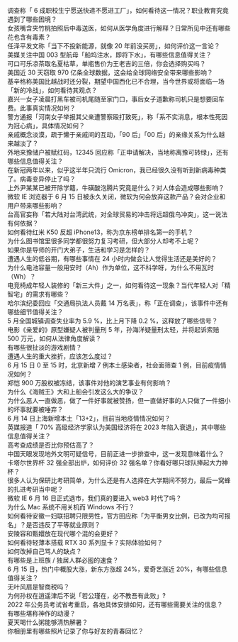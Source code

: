 调查称「 6 成职校生宁愿送快递不愿进工厂」，如何看待这一情况？职业教育究竟遇到了哪些困境？  
女孩嘴含夹竹桃拍照后中毒送医，如何从医学角度进行解释？日常所见中还有哪些花也含有毒素？  
任泽平发文称「当下不投新能源，就像 20 年前没买房」，如何评价这一言论？  
美媒关注中国 003 型航母「船坞注水，即将下水」，有哪些信息值得关注？  
可口可乐凉茶取名夏枯草，单瓶售价为王老吉的三倍，你会选择购买吗？  
美国近 30 天窃取 970 亿条全球数据，这会给全球网络安全带来哪些影响？  
基辛格称美国比越战时还分裂，期望中国西化已不合理，当今世界或将面临一场「新的冷战」，如何看待其观点？  
嘉兴一女子凌晨打黑车被司机尾随至家门口，事后女子道歉称司机只是想要回车费。此事真实情况如何？  
警方通报「河南女子举报其父亲遭警察殴打致死」，称「系不实消息，根本性死因为冠心病」，具体情况如何？  
亲戚概念淡漠，疏于懒于亲戚间的互动，「90 后」「00 后」的亲缘关系为什么越来越淡了？  
外地来豫储户被赋红码，12345 回应称「正申请解决，当地称离豫可转绿」，还有哪些信息值得关注？  
在新冠两年以来，似乎这半年只流行 Omicron，我已经很久没有听到新病毒种类了。病毒变异停止了吗？  
上外尹某某已被开除学籍，牛磺酸泡腾片究竟是什么？对人体会造成哪些影响？  
微软 IE 浏览器于 6 月 15 日被永久关闭，微软为何会放弃这款产品？会对企业和用户带来哪些影响？  
台高官妄称「若大陆对台湾武统，对全球贸易的冲击将远超俄乌冲突」，这一说法有何依据？  
如何看待红米 K50 反超 iPhone13，称为京东榜单排名第一的手机？  
为什么图书馆里很多同学都很努力复习考研，但大部分人却考不上呢？  
如果你是导师的开门大弟子，生活和学习是怎样的？  
遭遇人生的低谷期，有哪些事情在 24 小时内做会让人觉得生活还是美好的？  
为什么电池容量一般用安时（Ah）作为单位，这不科学呀，为什么不用瓦时（Wh）？  
电竞椅成年轻人装修的「新三大件」之一，如何看待这一现象？当代年轻人对「精智宅」的需求有哪些？  
哈尔滨纪委回应「交通局执法人员戴 14 万名表」，称「正在调查」，该事件中还有哪些细节值得关注？  
5 月全国城镇调查失业率为 5.9 %，比上月下降 0.2 %，这释放了哪些信号？  
电影《亲爱的》原型嫌疑人被判量刑 5 年，孙海洋疑量刑太轻，并将起诉索赔 500 万元，如何从法律角度解读？  
有哪些很扯淡的游戏剧情？  
遭遇人生的重大挫折，应该怎么度过？  
6 月 15 日 0 至 15 时，北京新增 7 例本土感染者，社会面筛查 1 例，目前疫情情况如何？  
郑恺 900 万股权被冻结，该事件对他的演艺事业有何影响？  
为什么《海贼王》大和上船会引发这么大的争议？  
为什么恶人一直做恶，做了一件好事就被赞扬，但一直做好事的人只做了一件细小的坏事就要被唾弃？  
6 月 14 日上海新增本土「13+2」，目前当地疫情情况如何？  
英媒报道「 70% 高级经济学家认为美国经济将在 2023 年陷入衰退」，其中哪些信息值得关注？  
高考查成绩是否比你预估高了？  
中国天眼发现地外文明可疑信号，目前正进一步排查中，这一发现意味着什么？  
卡塔尔世界杯 32 强全部出炉​，如何评价 32 强名单？你看好哪只球队捧起大力神杯？  
很多人认为保研比考研简单，为什么还是有人选择在大学期间不努力，最后一窝蜂的扎进考研当中呢？  
微软 IE 6 月 16 日正式退市，我们真的要进入 web3 时代了吗？  
为什么 Mac 系统不用关机而 Windows 不行？  
如何看待安徽一妇联招聘只限男性，官方回应称「为平衡男女比例，已改为均可报名」？是否违反了平等就业原则？  
安陵容和甄嬛放在现代哪个混的会更好？  
如何看待轻薄本搭载 RTX 30 系列显卡？实际体验如何？  
如何改掉自己骂人的缺点？  
有哪些是上班族 / 独居人群必囤的速食？  
6 月 15 日，热门中概股大涨，新东方涨超 24%，爱奇艺涨近 20%，有哪些信息值得关注？  
无叶风扇是智商税吗？  
为何孙权在逍遥津后不说「若公瑾在，必不教吾有此败」?  
2022 年公务员考试省考重启，各地具体安排如何，还有哪些需要关注的信息？  
有哪些堪称神作的动漫？  
夏天喝什么粥能够清热解暑？  
你相册里有哪些照片记录了你与好友的青春回忆？  

